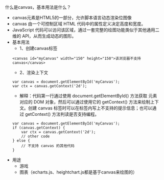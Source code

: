 什么是canvas，基本用法是什么？
- canvas元素是HTML5的一部分，允许脚本语言动态渲染位图像
- canvas 由一个可控制区域 HTML 代码中的属性定义决定高度和宽度。
- JavaScript 代码可以访问该区域，通过一套完整的绘图功能类似于其他通用二维的 API，从而生成动态的图形。
- 基本用法
    - 1、创建canvas标签
    ```
    <canvas id="myCanvas" width="150" height="150">该浏览器不支持canvas</canvas>
    ```
    - 2、渲染上下文
    ```
    var canvas = document.getElementById('myCanvas');
    var ctx = canvas.getContext('2d');
    ```
    - 解释：代码第一行通过使用 document.getElementById() 方法获取 <canvas> 元素对应的 DOM 对象，然后可以通过使用它的 getContext() 方法来绘制上下文。创建 canvas 标签时可以在标签内写上不支持的提示信息；也可以通过 getContext() 方法判读是否支持编程。
    ```
    var canvas = document.getElementById('myCanvas');
    if (canvas.getContext) {
        var ctx = canvas.getContext('2d');
        // other code
    } else {
        // 不支持 canvas 的其他代码
    }
    ```
- 用途
    - 游戏
    - 图表（echarts.js、heightchart.js都是基于canvas来绘图的）